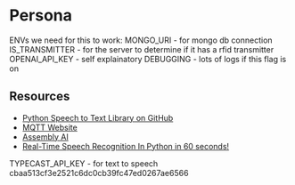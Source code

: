 # Persona

ENVs we need for this to work:
MONGO_URI - for mongo db connection
IS_TRANSMITTER - for the server to determine if it has a rfid transmitter
OPENAI_API_KEY - self explainatory
DEBUGGING - lots of logs if this flag is on


## Resources

- [Python Speech to Text Library on GitHub](https://github.com/Uberi/speech_recognition)
- [MQTT Website](https://mqtt.org)
- [Assembly AI](https://www.assemblyai.com/)
- [Real-Time Speech Recognition In Python in 60 seconds!](https://www.youtube.com/watch?v=N8zKpnw5fRk)

TYPECAST_API_KEY - for text to speech
cbaa513cf3e2521c6dc0cb39fc47ed0267ae6566

